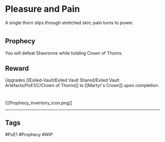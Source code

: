 # Pleasure and Pain
A single thorn slips through stretched skin; pain turns to power.
#
## Prophecy
You will defeat Shavronne while holding Crown of Thorns.
## Reward
Upgrades [[Exiled-Vault/Exiled Vault Shared/Exiled Vault Artefacts/PoE1/C/Crown of Thorns]] to [[Martyr's Crown]] upon completion. 

#
![[Prophecy_inventory_icon.png]]

---
## Tags
#PoE1 
#Prophecy
#WiP 